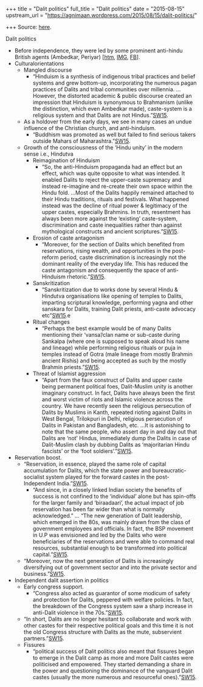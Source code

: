 +++
title = "Dalit politics"
full_title = "Dalit politics"
date = "2015-08-15"
upstream_url = "https://agnimaan.wordpress.com/2015/08/15/dalit-politics/"

+++
Source: [here](https://agnimaan.wordpress.com/2015/08/15/dalit-politics/).

Dalit politics

-   Before independence, they were led by some prominent anti-hindu
    British agents (Ambedkar, Periyar)
    \[[htm](http://www.rediff.com/freedom/29ambed1.htm),
    [IMG](http://i.imgur.com/EVND0eu.png),
    [FB](https://www.facebook.com/vishvas.vasuki/posts/10153174760487989?comment_id=10153175510692989&ref=notif&notif_t=comment_mention)\].
-   Culturalorientations
    -   Mangled discourse
        -   “Hinduism is a synthesis of indigenous tribal practices and
            belief systems and grew bottom-up, incorporating the
            numerous pagan practices of Dalits and tribal communities
            over millennia. …However, the distorted academic & public
            discourse created an impression that Hinduism is synonymous
            to Brahmanism (unlike the distinction, which even Ambedkar
            made), caste-system is a religious system and that Dalits
            are not
            Hindus.”[SW15](http://swarajyamag.com/politics/why-dalits-are-moving-towards-bjp/).
    -   As a holdover from the early days, we see in many cases an undue
        influence of the Christian church, and anti-hinduism.
        -   “Buddhism was promoted as well but failed to find serious
            takers outside Mahars of
            Maharashtra.”[SW15](http://swarajyamag.com/politics/why-dalits-are-moving-towards-bjp/).
    -   Growth of the consciousness of the ‘Hindu unity’ in the modern
        sense i.e., Hindutva
        -   Reimagination of Hinduism
            -   “So, the anti-Hinduism propaganda had an effect but an
                effect, which was quite opposite to what was intended.
                It enabled Dalits to reject the upper-caste supremacy
                and instead re-imagine and re-create their own space
                within the Hindu fold. …Most of the Dalits happily
                remained attached to their Hindu traditions, rituals and
                festivals. What happened instead was the decline of
                ritual power & legitimacy of the upper castes,
                especially Brahmins. In truth, resentment has always
                been more against the ‘existing’ caste-system,
                discrimination and caste inequalities rather than
                against mythological constructs and ancient
                scriptures.”[SW15](http://swarajyamag.com/politics/why-dalits-are-moving-towards-bjp/).
        -   Erosion of caste antagonism
            -   “Moreover, for the section of Dalits which benefited
                from reservations, rising wealth, and opportunities in
                the post-reform period, caste discrimination is
                increasingly not the dominant reality of the everyday
                life. This has reduced the caste antagonism and
                consequently the space of anti-Hinduism
                rhetoric.”[SW15](http://swarajyamag.com/politics/why-dalits-are-moving-towards-bjp/).
        -   Sanskritization
            -   “Sanskritization due to works done by several Hindu &
                Hindutva organisations like opening of temples to
                Dalits, imparting scriptural knowledge, performing yagna
                and other sanskara for Dalits, training Dalit priests,
                anti-caste advocacy
                etc”[SW15](http://swarajyamag.com/politics/why-dalits-are-moving-towards-bjp/).e
        -   Ritual changes
            -   “Perhaps the best example would be of many Dalits
                mentioning their ‘vansa’/clan name or sub-caste during
                Sankalpa (where one is supposed to speak aloud his name
                and lineage) while performing religious rituals or puja
                in temples instead of Gotra (male lineage from mostly
                Brahmin ancient Rishis) and being accepted as such by
                the mostly Brahmin
                priests.”[SW15](http://swarajyamag.com/politics/why-dalits-are-moving-towards-bjp/).
        -   Threat of Islamist aggression
            -   “Apart from the faux construct of Dalits and upper caste
                being permanent political foes, Dalit-Muslim unity is
                another imaginary construct. In fact, Dalits have always
                been the first and worst victim of riots and Islamic
                violence across the country. We have recently seen the
                religious persecution of Dalits by Muslims in Kanth,
                repeated rioting against Dalits in West Bengal,
                Trilokpuri in Delhi, religious persecution of Dalits in
                Pakistan and Bangladesh, etc. …It is astonishing to
                note that the same people, who assert day in and day out
                that Dalits are ‘not’ Hindus, immediately dump the
                Dalits in case of Dalit-Muslim clash by dubbing Dalits
                as ‘majoritarian Hindu fascists’ or the ‘foot
                soldiers’.”[SW15](http://swarajyamag.com/politics/why-dalits-are-moving-towards-bjp/).
-   Reservation boost.
    -   “Reservation, in essence, played the same role of capital
        accumulation for Dalits, which the state power and
        bureaucratic-socialist system played for the forward castes in
        the post-Independent
        India.”[SW15](http://swarajyamag.com/politics/why-dalits-are-moving-towards-bjp/).
        -   “And since, in a closely linked Indian society the benefits
            of success is not confined to the ‘individual’ alone but has
            spin-offs for the larger family and ‘biraadaari’, the actual
            impact of job reservation has been far wider than what is
            normally acknowledged.” … “The new generation of Dalit
            leadership, which emerged in the 80s, was mainly drawn from
            the class of government employees and officials. In fact,
            the BSP movement in U.P was envisioned and led by the Dalits
            who were beneficiaries of the reservations and were able to
            command real resources, substantial enough to be transformed
            into political
            capital.”[SW15](http://swarajyamag.com/politics/why-dalits-are-moving-towards-bjp/).
    -   “Moreover, now the next generation of Dalits is increasingly
        diversifying out of government sector and into the private
        sector and
        business.”[SW15](http://swarajyamag.com/politics/why-dalits-are-moving-towards-bjp/).
-   Independent dalit assertion in politics
    -   Early congress support.
        -   “Congress also acted as guarantor of some modicum of safety
            and protection for Dalits, peppered with welfare policies.
            In fact, the breakdown of the Congress system saw a sharp
            increase in anti-Dalit violence in the
            70s.”[SW15](http://swarajyamag.com/politics/why-dalits-are-moving-towards-bjp/).
    -   “In short, Dalits are no longer hesitant to collaborate and work
        with other castes for their respective political goals and this
        time it is not the old Congress structure with Dalits as the
        mute, subservient
        partners.”[SW15](http://swarajyamag.com/politics/why-dalits-are-moving-towards-bjp/).
    -   Fissures
        -   “political success of Dalit politics also meant that
            fissures began to emerge in the Dalit camp as more and more
            Dalit castes were politicised and empowered. They started
            demanding a share in the power and questioning the dominance
            of the vanguard Dalit castes (usually the more numerous and
            resourceful
            ones).”[SW15](http://swarajyamag.com/politics/why-dalits-are-moving-towards-bjp/).

